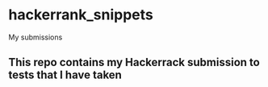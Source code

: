 # hackerrank_snippets
My submissions

## This repo contains my Hackerrack submission to tests that I have taken
